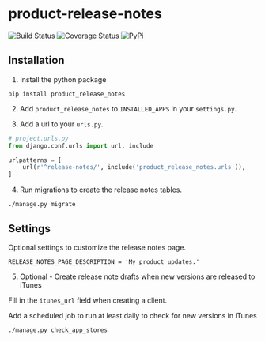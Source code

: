 # product-release-notes

[![Build Status](https://travis-ci.org/nickromano/product-release-notes.svg?branch=master)](https://travis-ci.org/nickromano/product-release-notes)
[![Coverage Status](https://coveralls.io/repos/github/nickromano/product-release-notes/badge.svg?branch=master)](https://coveralls.io/github/nickromano/product-release-notes?branch=master)
[![PyPi](https://img.shields.io/pypi/v/product_release_notes.svg)](https://pypi.python.org/pypi/product-release-notes)

## Installation

1) Install the python package

```
pip install product_release_notes
```

2) Add `product_release_notes` to `INSTALLED_APPS` in your `settings.py`.

3) Add a url to your `urls.py`.

```python
# project.urls.py
from django.conf.urls import url, include

urlpatterns = [
    url(r'^release-notes/', include('product_release_notes.urls')),
]
```

4) Run migrations to create the release notes tables.

```
./manage.py migrate
```

## Settings

Optional settings to customize the release notes page.

```
RELEASE_NOTES_PAGE_DESCRIPTION = 'My product updates.'
```

5) Optional - Create release note drafts when new versions are released to iTunes

Fill in the `itunes_url` field when creating a client.

Add a scheduled job to run at least daily to check for new versions in iTunes

```
./manage.py check_app_stores
```
